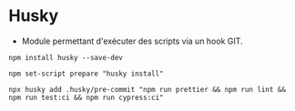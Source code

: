 # Husky

* Module permettant d'exécuter des scripts via un hook GIT.

```shell
npm install husky --save-dev

npm set-script prepare "husky install"

npx husky add .husky/pre-commit "npm run prettier && npm run lint && npm run test:ci && npm run cypress:ci"
```
